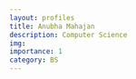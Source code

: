 ```yaml
---
layout: profiles
title: Anubha Mahajan
description: Computer Science
img: 
importance: 1
category: BS
---
```



